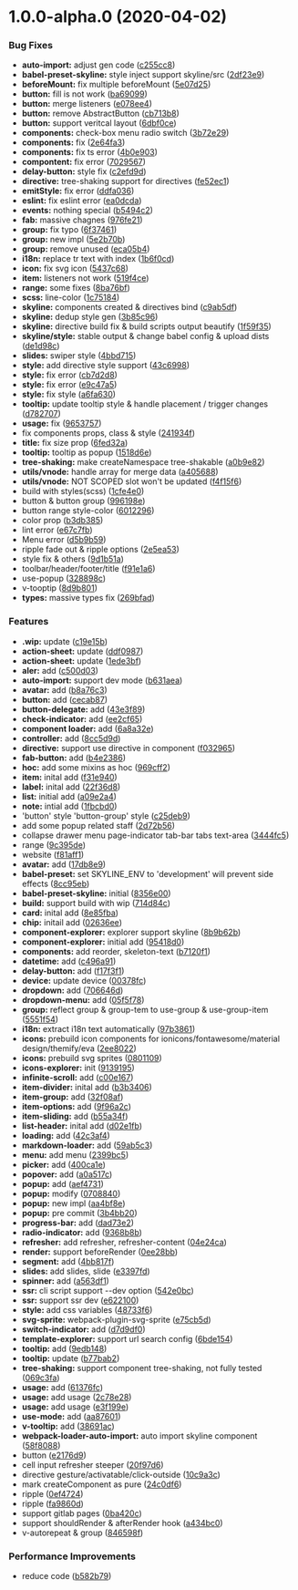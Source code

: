 # 1.0.0-alpha.0 (2020-04-02)


### Bug Fixes

* **auto-import:** adjust gen code ([c255cc8](http://gitcode.yealink.com/server/client/web_app/skyline/commits/c255cc834f746173fcd49c05d6da286eb0cf974b))
* **babel-preset-skyline:** style inject support skyline/src ([2df23e9](http://gitcode.yealink.com/server/client/web_app/skyline/commits/2df23e928cef16a808e84b57ebb233b3cac2ab04))
* **beforeMount:** fix multiple beforeMount ([5e07d25](http://gitcode.yealink.com/server/client/web_app/skyline/commits/5e07d25c39e37aea6def84ee7bc8a463f7fa6f7e))
* **button:** fill is not work ([ba69099](http://gitcode.yealink.com/server/client/web_app/skyline/commits/ba690991f71be044750e9e8ebf8b97c51eedc045))
* **button:** merge listeners ([e078ee4](http://gitcode.yealink.com/server/client/web_app/skyline/commits/e078ee4379d8ab1adb029072cb4f812130220681))
* **button:** remove AbstractButton ([cb713b8](http://gitcode.yealink.com/server/client/web_app/skyline/commits/cb713b885fd245ca11e35c389028d901873320a9))
* **button:** support veritcal layout ([6dbf0ce](http://gitcode.yealink.com/server/client/web_app/skyline/commits/6dbf0cec30f4b723f157c481be56e78b98cf18a0))
* **components:** check-box  menu radio switch ([3b72e29](http://gitcode.yealink.com/server/client/web_app/skyline/commits/3b72e29847092d2e37bdaeea90f28cb2787da4ed))
* **components:** fix ([2e64fa3](http://gitcode.yealink.com/server/client/web_app/skyline/commits/2e64fa3e5816903376ac23c4035fef412503b79a))
* **components:** fix ts error ([4b0e903](http://gitcode.yealink.com/server/client/web_app/skyline/commits/4b0e903a1ca9b081696fbf396d1a296aee39c4d3))
* **compontent:** fix error ([7029567](http://gitcode.yealink.com/server/client/web_app/skyline/commits/7029567db3a19c0fd65bc0a2c043551f565ba6f4))
* **delay-button:** style fix ([c2efd9d](http://gitcode.yealink.com/server/client/web_app/skyline/commits/c2efd9d902de7a5638e9558c33c204546e497d55))
* **directive:** tree-shaking support for directives ([fe52ec1](http://gitcode.yealink.com/server/client/web_app/skyline/commits/fe52ec162f7340eb17f391611a3768b7b1d41ffd))
* **emitStyle:** fix error ([ddfa036](http://gitcode.yealink.com/server/client/web_app/skyline/commits/ddfa03680b108e6e4a923f7a896c31aefd64cb50))
* **eslint:** fix eslint error ([ea0dcda](http://gitcode.yealink.com/server/client/web_app/skyline/commits/ea0dcdaa0c11a2d1cd605ee1f7a26fbc7e40612b))
* **events:** nothing special ([b5494c2](http://gitcode.yealink.com/server/client/web_app/skyline/commits/b5494c251380ff0edc3349e547daec1d3f72fff2))
* **fab:** massive chagnes ([976fe21](http://gitcode.yealink.com/server/client/web_app/skyline/commits/976fe21b9f31e0687e92c26a237ee36dfd73af73))
* **group:** fix typo ([6f37461](http://gitcode.yealink.com/server/client/web_app/skyline/commits/6f374619a64bad31e07a03151a1448fb9a836956))
* **group:** new impl ([5e2b70b](http://gitcode.yealink.com/server/client/web_app/skyline/commits/5e2b70b8dc197932286d980cd3804e800d36d2b5))
* **group:** remove unused ([eca05b4](http://gitcode.yealink.com/server/client/web_app/skyline/commits/eca05b4e6b5cb17b1d86c3775ccab4a297f8c0a0))
* **i18n:** replace tr text with index ([1b6f0cd](http://gitcode.yealink.com/server/client/web_app/skyline/commits/1b6f0cda20d665d1eb9a42c4ad2ccf0ff2d57a8a))
* **icon:** fix svg icon ([5437c68](http://gitcode.yealink.com/server/client/web_app/skyline/commits/5437c689432ca353e9bd1c09e6ab4fb48b07713a))
* **item:** listeners not work ([519f4ce](http://gitcode.yealink.com/server/client/web_app/skyline/commits/519f4cefc9411894beb5f8f5622ecbdde10f3f07))
* **range:** some fixes ([8ba76bf](http://gitcode.yealink.com/server/client/web_app/skyline/commits/8ba76bf31939520c7e1af78feaaef52103d97e07))
* **scss:** line-color ([1c75184](http://gitcode.yealink.com/server/client/web_app/skyline/commits/1c75184f9aaaabc54f80d357e013244cf2e5d175))
* **skyline:** components created & directives bind ([c9ab5df](http://gitcode.yealink.com/server/client/web_app/skyline/commits/c9ab5df97d78c59545c902add8dd96d368946fe1))
* **skyline:** dedup style gen ([3b85c96](http://gitcode.yealink.com/server/client/web_app/skyline/commits/3b85c965491fbdec8f610daf3b6999ab30ebafdf))
* **skyline:** directive build fix & build scripts output beautify ([1f59f35](http://gitcode.yealink.com/server/client/web_app/skyline/commits/1f59f355861367cbdb9ba8a0c51d39d6702eeb9e))
* **skyline/style:** stable output & change babel config & upload dists ([de1d98c](http://gitcode.yealink.com/server/client/web_app/skyline/commits/de1d98c5d1aa2e5b618978b5ec74c226c235e5df))
* **slides:** swiper style ([4bbd715](http://gitcode.yealink.com/server/client/web_app/skyline/commits/4bbd715843e00ebc16ed3eface0416f47c900ddd))
* **style:** add directive style support ([43c6998](http://gitcode.yealink.com/server/client/web_app/skyline/commits/43c69982abe8ffde1dc92ed0affdcff0019f28cf))
* **style:** fix error ([cb7d2d8](http://gitcode.yealink.com/server/client/web_app/skyline/commits/cb7d2d89672e3c340bd825f15104245858a1b659))
* **style:** fix error ([e9c47a5](http://gitcode.yealink.com/server/client/web_app/skyline/commits/e9c47a5826147d89eb0e9e57c1adf1b1a0e70e27))
* **style:** fix style ([a6fa630](http://gitcode.yealink.com/server/client/web_app/skyline/commits/a6fa63045cbbe680bfca441229a1f3c4aa3215d3))
* **tooltip:** update tooltip style & handle placement / trigger changes ([d782707](http://gitcode.yealink.com/server/client/web_app/skyline/commits/d782707ec83185fd2fbf97b5bb0501852513c01a))
* **usage:** fix ([9653757](http://gitcode.yealink.com/server/client/web_app/skyline/commits/9653757e341c36da0a5e97c7d84aa112e52da4fd))
* fix components props, class & style ([241934f](http://gitcode.yealink.com/server/client/web_app/skyline/commits/241934fed29d850062601b5de50b14effd17e632))
* **title:** fix size prop ([6fed32a](http://gitcode.yealink.com/server/client/web_app/skyline/commits/6fed32af2a706d72680a5a91012134efb29221a0))
* **tooltip:** tooltip as popup ([1518d6e](http://gitcode.yealink.com/server/client/web_app/skyline/commits/1518d6e0cb337550476622c2a6423122d2280b98))
* **tree-shaking:** make createNamespace tree-shakable ([a0b9e82](http://gitcode.yealink.com/server/client/web_app/skyline/commits/a0b9e8270e33ce316ffaf0bd77dbbfe22d183cf2))
* **utils/vnode:** handle array for merge data ([a405688](http://gitcode.yealink.com/server/client/web_app/skyline/commits/a405688da18f8da7e3635a774e6a5b6822022428))
* **utils/vnode:** NOT SCOPED slot won't be updated ([f4f15f6](http://gitcode.yealink.com/server/client/web_app/skyline/commits/f4f15f6cbd3749fb64ac6745979ed4d9911737b7))
* build with styles(scss) ([1cfe4e0](http://gitcode.yealink.com/server/client/web_app/skyline/commits/1cfe4e0fdb6e5f4eab909f0b0be1b85bc7d83f4a))
* button & button group ([996198e](http://gitcode.yealink.com/server/client/web_app/skyline/commits/996198e26fc7dac5efbee39ae375ebd230820400))
* button range style-color ([6012296](http://gitcode.yealink.com/server/client/web_app/skyline/commits/60122961cf10322e925ee344687fcdc9da2a427b))
* color prop ([b3db385](http://gitcode.yealink.com/server/client/web_app/skyline/commits/b3db385e6a70baa124dee40d95077069bedcca9d))
* lint error ([e67c7fb](http://gitcode.yealink.com/server/client/web_app/skyline/commits/e67c7fb0f18b50e8338f9607f237ab047db8917e))
* Menu error ([d5b9b59](http://gitcode.yealink.com/server/client/web_app/skyline/commits/d5b9b5987fa4fda36cce2728aa27f2928304eeb7))
* ripple fade out & ripple options ([2e5ea53](http://gitcode.yealink.com/server/client/web_app/skyline/commits/2e5ea5342785156d219e9346f11a76d0d8240085))
* style fix & others ([9d1b51a](http://gitcode.yealink.com/server/client/web_app/skyline/commits/9d1b51aabd7c7607e584bf47526bcd6584c8e1d4))
* toolbar/header/footer/title ([f91e1a6](http://gitcode.yealink.com/server/client/web_app/skyline/commits/f91e1a6d4cad0569d4deda7a96850c3d69dd7a9e))
* use-popup ([328898c](http://gitcode.yealink.com/server/client/web_app/skyline/commits/328898c052d10c6de8d899c2ae7ec9bdbe16bb0e))
* v-tooptip ([8d9b801](http://gitcode.yealink.com/server/client/web_app/skyline/commits/8d9b80139dab2c8c997ac53980205f7cf686d831))
* **types:** massive types fix ([269bfad](http://gitcode.yealink.com/server/client/web_app/skyline/commits/269bfadcee8434a2318070160ccf54a06741b197))


### Features

* **.wip:** update ([c19e15b](http://gitcode.yealink.com/server/client/web_app/skyline/commits/c19e15b3470af91d23ea4782256d7471e1d8b549))
* **action-sheet:** update ([ddf0987](http://gitcode.yealink.com/server/client/web_app/skyline/commits/ddf0987924d9c6e0a583d8fb1b7da43143f6757b))
* **action-sheet:** update ([1ede3bf](http://gitcode.yealink.com/server/client/web_app/skyline/commits/1ede3bf6cc92591e118b5857735ae8f17070688e))
* **aler:** add ([c500d03](http://gitcode.yealink.com/server/client/web_app/skyline/commits/c500d034db54a1f7c2f98d559af7b7e5f6ad7cd2))
* **auto-import:** support dev mode ([b631aea](http://gitcode.yealink.com/server/client/web_app/skyline/commits/b631aea4dbe5d7b1790db477dd6152d75feae42a))
* **avatar:** add ([b8a76c3](http://gitcode.yealink.com/server/client/web_app/skyline/commits/b8a76c3c35631607c6445d8dad59c586d0c265b1))
* **button:** add ([cecab87](http://gitcode.yealink.com/server/client/web_app/skyline/commits/cecab877a5dac3872bbd28ee3eecda35d7c4cdb1))
* **button-delegate:** add ([43e3f89](http://gitcode.yealink.com/server/client/web_app/skyline/commits/43e3f89c9f50684db906c9f5a0e15c632d325000))
* **check-indicator:** add ([ee2cf65](http://gitcode.yealink.com/server/client/web_app/skyline/commits/ee2cf651ae082b5eb6456bfc268c3b94514bf8c9))
* **component loader:** add ([6a8a32e](http://gitcode.yealink.com/server/client/web_app/skyline/commits/6a8a32ee3e1d1e797798a528dffd66c863bc5634))
* **controller:** add ([8cc5d9d](http://gitcode.yealink.com/server/client/web_app/skyline/commits/8cc5d9d7eb9b898bfc2e2c314d23182d3bf7d533))
* **directive:** support use directive in component ([f032965](http://gitcode.yealink.com/server/client/web_app/skyline/commits/f032965d39f5fd140c5cb9a7ca9f2fb5f38fc3a3))
* **fab-button:** add ([b4e2386](http://gitcode.yealink.com/server/client/web_app/skyline/commits/b4e23861d5d7ff11563855cd3f7f4fee8e88dc06))
* **hoc:** add some mixins as hoc ([969cff2](http://gitcode.yealink.com/server/client/web_app/skyline/commits/969cff227789937d653663d47c42adbc43c0b9e6))
* **item:** inital add ([f31e940](http://gitcode.yealink.com/server/client/web_app/skyline/commits/f31e940add7aec85d1e574c9311932c300b4b040))
* **label:** inital add ([22f36d8](http://gitcode.yealink.com/server/client/web_app/skyline/commits/22f36d810bfc0326e3769f4cdb9185893d2f2e0a))
* **list:** initial add ([a09e2a4](http://gitcode.yealink.com/server/client/web_app/skyline/commits/a09e2a4e87afd470c0b84ef07c667bb317423fbf))
* **note:** intial add ([1fbcbd0](http://gitcode.yealink.com/server/client/web_app/skyline/commits/1fbcbd03f53f957c1e9d02521fbd79b1f3f67475))
* 'button' style  'button-group' style ([c25deb9](http://gitcode.yealink.com/server/client/web_app/skyline/commits/c25deb9dc9cd11ab39f8b3d51d0535f27f4d0aaf))
* add some popup related staff ([2d72b56](http://gitcode.yealink.com/server/client/web_app/skyline/commits/2d72b561090225383531e79d200df63d378180e4))
* collapse drawer menu page-indicator tab-bar tabs text-area ([3444fc5](http://gitcode.yealink.com/server/client/web_app/skyline/commits/3444fc52fb51547319d9d6e4e8fe6d99beb737c4))
* range ([9c395de](http://gitcode.yealink.com/server/client/web_app/skyline/commits/9c395de3172149d0013101c5bc2cb99ff06d279b))
* website ([f81aff1](http://gitcode.yealink.com/server/client/web_app/skyline/commits/f81aff13e5ed74ccf56c5aec40c481e418b181ce))
* **avatar:** add ([17db8e9](http://gitcode.yealink.com/server/client/web_app/skyline/commits/17db8e9d6ba4483bb16ce28d3ba892a9a5065e99))
* **babel-preset:** set SKYLINE_ENV to 'development' will prevent side effects ([8cc95eb](http://gitcode.yealink.com/server/client/web_app/skyline/commits/8cc95ebdc622555a70ff83b84d92a942391a77e9))
* **babel-preset-skyline:** initial ([8356e00](http://gitcode.yealink.com/server/client/web_app/skyline/commits/8356e008a48fd5afdc4d9e71bec7f4ad67d465f8))
* **build:** support build with wip ([714d84c](http://gitcode.yealink.com/server/client/web_app/skyline/commits/714d84c82b07e2f749e4b058d7d7ce82ad1fcd48))
* **card:** inital add ([8e85fba](http://gitcode.yealink.com/server/client/web_app/skyline/commits/8e85fba672bb5a273f0cc1ca1c9355c2e921a6c9))
* **chip:** initail add ([02636ee](http://gitcode.yealink.com/server/client/web_app/skyline/commits/02636ee094f41712d679712d22685d50fc92f917))
* **component-explorer:** explorer support skyline ([8b9b62b](http://gitcode.yealink.com/server/client/web_app/skyline/commits/8b9b62b267e4992985b5528c52c8c6c39aa68108))
* **component-explorer:** initial add ([95418d0](http://gitcode.yealink.com/server/client/web_app/skyline/commits/95418d01a77c7f55abfe9cc3b556c9ce4708905e))
* **components:** add reorder, skeleton-text ([b7120f1](http://gitcode.yealink.com/server/client/web_app/skyline/commits/b7120f173c513203bc2b2466ad19c25bafc94fed))
* **datetime:** add ([c496a91](http://gitcode.yealink.com/server/client/web_app/skyline/commits/c496a919d40e67170ae6b39afe3463c6566651d4))
* **delay-button:** add ([f17f3f1](http://gitcode.yealink.com/server/client/web_app/skyline/commits/f17f3f1ea372aa108dea5c74be1f51acabcb0a0b))
* **device:** update device ([00378fc](http://gitcode.yealink.com/server/client/web_app/skyline/commits/00378fce44180a101e41e72ba53981d9265ac94a))
* **dropdown:** add ([706646d](http://gitcode.yealink.com/server/client/web_app/skyline/commits/706646d0265e870751325db133b28547fb45f3d0))
* **dropdown-menu:** add ([05f5f78](http://gitcode.yealink.com/server/client/web_app/skyline/commits/05f5f78ce79fa6062d5e5bafef824bdd457b35af))
* **group:** reflect group & group-tem to use-group & use-group-item ([5551f54](http://gitcode.yealink.com/server/client/web_app/skyline/commits/5551f542641cbd7b238222bbbc3ce923ad763fd5))
* **i18n:** extract i18n text automatically ([97b3861](http://gitcode.yealink.com/server/client/web_app/skyline/commits/97b386191c2667387f05f3e99d941aa20d914d94))
* **icons:** prebuild icon components for ionicons/fontawesome/material design/themify/eva ([2ee8022](http://gitcode.yealink.com/server/client/web_app/skyline/commits/2ee8022ae68452bd162be709ff9f67a94f323e29))
* **icons:** prebuild svg sprites ([0801109](http://gitcode.yealink.com/server/client/web_app/skyline/commits/080110926790bfc2a884d5dbdbe3ad2377563bb7))
* **icons-explorer:** init ([9139195](http://gitcode.yealink.com/server/client/web_app/skyline/commits/91391953c3d2a52ca9ef8fc5fed90b636c6f8c2a))
* **infinite-scroll:** add ([c00e167](http://gitcode.yealink.com/server/client/web_app/skyline/commits/c00e16704d8a69e8a4fd6138d5e4533787e109bb))
* **item-divider:** inital add ([b3b3406](http://gitcode.yealink.com/server/client/web_app/skyline/commits/b3b34068960891f03cbd5df425feb3bb967e6cf1))
* **item-group:** add ([32f08af](http://gitcode.yealink.com/server/client/web_app/skyline/commits/32f08af29fec70c2d6785346d8e8af8a2d4bf172))
* **item-options:** add ([9f96a2c](http://gitcode.yealink.com/server/client/web_app/skyline/commits/9f96a2c4a3199d743a02e36390325269f22827d2))
* **item-sliding:** add ([b55a34f](http://gitcode.yealink.com/server/client/web_app/skyline/commits/b55a34f99304a47a579a88900819882ad466be90))
* **list-header:** inital add ([d02e1fb](http://gitcode.yealink.com/server/client/web_app/skyline/commits/d02e1fb1df7afe9931f85e1de51edada67cc8d0a))
* **loading:** add ([42c3af4](http://gitcode.yealink.com/server/client/web_app/skyline/commits/42c3af4a01e5ad6d4fa81d8d1fa21e47271b3eed))
* **markdown-loader:** add ([59ab5c3](http://gitcode.yealink.com/server/client/web_app/skyline/commits/59ab5c30d55056e8e805758979e2016017b45a04))
* **menu:** add menu ([2399bc5](http://gitcode.yealink.com/server/client/web_app/skyline/commits/2399bc59c2bf9f684504c4d3f5fbe575df83eae3))
* **picker:** add ([400ca1e](http://gitcode.yealink.com/server/client/web_app/skyline/commits/400ca1ee60dab3e17022f8068506ac7bc0042b8b))
* **popover:** add ([a0a517c](http://gitcode.yealink.com/server/client/web_app/skyline/commits/a0a517ca5cbcb8c7642e0fd80ea8841166dd2455))
* **popup:** add ([aef4731](http://gitcode.yealink.com/server/client/web_app/skyline/commits/aef473165c19017bc3d86b447306e5faba6c1963))
* **popup:** modify ([0708840](http://gitcode.yealink.com/server/client/web_app/skyline/commits/07088403812ae315a83307b24feb61f95646c2ea))
* **popup:** new impl ([aa4bf8e](http://gitcode.yealink.com/server/client/web_app/skyline/commits/aa4bf8eaa3de188f0e2f3c1b4a28860695cf82a1))
* **popup:** pre commit ([3b4bb20](http://gitcode.yealink.com/server/client/web_app/skyline/commits/3b4bb207027b4c9a041b5ba398fb2412fc9aeff8))
* **progress-bar:** add ([dad73e2](http://gitcode.yealink.com/server/client/web_app/skyline/commits/dad73e2e061583c41c7459fbc0568dd56816e042))
* **radio-indicator:** add ([9368b8b](http://gitcode.yealink.com/server/client/web_app/skyline/commits/9368b8b9a8a86186e7ed7bbd46e8fe5f0d23371a))
* **refresher:** add refresher, refresher-content ([04e24ca](http://gitcode.yealink.com/server/client/web_app/skyline/commits/04e24ca5dc34d589d9012257a4d4d603dfb74de1))
* **render:** support beforeRender ([0ee28bb](http://gitcode.yealink.com/server/client/web_app/skyline/commits/0ee28bbd3e10fb78d7fd822e296c1b4b5a135558))
* **segment:** add ([4bb817f](http://gitcode.yealink.com/server/client/web_app/skyline/commits/4bb817f1f6bb40c3422d7017954166b10e4ac6a9))
* **slides:** add slides, slide ([e3397fd](http://gitcode.yealink.com/server/client/web_app/skyline/commits/e3397fd58dfb461eaafed1df0c2fd4c845c1b91a))
* **spinner:** add ([a563df1](http://gitcode.yealink.com/server/client/web_app/skyline/commits/a563df187bbf119b1c1dbab346c9a620832e2856))
* **ssr:** cli script support --dev option ([542e0bc](http://gitcode.yealink.com/server/client/web_app/skyline/commits/542e0bc7f047744da2b076ba22de94900ca51358))
* **ssr:** support ssr dev ([e622100](http://gitcode.yealink.com/server/client/web_app/skyline/commits/e622100571b01a3839ec25d74505f01929373f6d))
* **style:** add css variables ([48733f6](http://gitcode.yealink.com/server/client/web_app/skyline/commits/48733f6d8b57dad59faa184d040c752a6bc5c445))
* **svg-sprite:** webpack-plugin-svg-sprite ([e75cb5d](http://gitcode.yealink.com/server/client/web_app/skyline/commits/e75cb5dc4d358f5647844bb05d9a17ae23f67b02))
* **switch-indicator:** add ([d7d9df0](http://gitcode.yealink.com/server/client/web_app/skyline/commits/d7d9df0c6a70d7f30f53b103833ceb21e1f1037f))
* **template-explorer:** support url search config ([6bde154](http://gitcode.yealink.com/server/client/web_app/skyline/commits/6bde154afd3bcc43338a0a90f7bc3ed16b213603))
* **tooltip:** add ([9edb148](http://gitcode.yealink.com/server/client/web_app/skyline/commits/9edb1484a957f7b29fa9e1ce6afcad2af57c2ae4))
* **tooltip:** update ([b77bab2](http://gitcode.yealink.com/server/client/web_app/skyline/commits/b77bab2ada7f26e553f25de7af9c18464226149d))
* **tree-shaking:** support component tree-shaking, not fully tested ([069c3fa](http://gitcode.yealink.com/server/client/web_app/skyline/commits/069c3fa494a4d13c98259ffd7aed97996cb5b3ca))
* **usage:** add ([61376fc](http://gitcode.yealink.com/server/client/web_app/skyline/commits/61376fc70f43135343312e21d8a6b9f23efed700))
* **usage:** add usage ([2c78e28](http://gitcode.yealink.com/server/client/web_app/skyline/commits/2c78e28336f5539a7dc82c396063032eedb9adea))
* **usage:** add usage ([e3f199e](http://gitcode.yealink.com/server/client/web_app/skyline/commits/e3f199e71210f1b1a32e2db9ff38b0fef1dd86a7))
* **use-mode:** add ([aa87601](http://gitcode.yealink.com/server/client/web_app/skyline/commits/aa876018a91fdaf5919309251a067408cae3f9b1))
* **v-tooltip:** add ([38691ac](http://gitcode.yealink.com/server/client/web_app/skyline/commits/38691ac0564de56b04ca3f592ebd851b20bba006))
* **webpack-loader-auto-import:** auto import skyline component ([58f8088](http://gitcode.yealink.com/server/client/web_app/skyline/commits/58f80887561483b90637c7e27002eb698497e082))
* button ([e2176d9](http://gitcode.yealink.com/server/client/web_app/skyline/commits/e2176d92cbc20f472d9268621e18607d3bebc3b2))
* cell input refresher steeper ([20f97d6](http://gitcode.yealink.com/server/client/web_app/skyline/commits/20f97d6555547fdd113906c70c8aef67ba67b5bb))
* directive gesture/activatable/click-outside ([10c9a3c](http://gitcode.yealink.com/server/client/web_app/skyline/commits/10c9a3c1e6b6c9d6826511837d26e7d268c21be3))
* mark createComponent as pure ([24c0df6](http://gitcode.yealink.com/server/client/web_app/skyline/commits/24c0df6526ad9b1ee72f46f2a6be4398f5d0ba98))
* ripple ([0ef4724](http://gitcode.yealink.com/server/client/web_app/skyline/commits/0ef4724091ec321e89c17d70e44b0e0c99dee6e5))
* ripple ([fa9860d](http://gitcode.yealink.com/server/client/web_app/skyline/commits/fa9860dc624a009d80ba2ad911f4cbb9d19db0a7))
* support gitlab pages ([0ba420c](http://gitcode.yealink.com/server/client/web_app/skyline/commits/0ba420c299092cf939c16ffba9bb53ce803dea35))
* support shouldRender & afterRender hook ([a434bc0](http://gitcode.yealink.com/server/client/web_app/skyline/commits/a434bc0cf3d5f066b75bc021f9288d69fbe61955))
* v-autorepeat & group ([846598f](http://gitcode.yealink.com/server/client/web_app/skyline/commits/846598f38d812a942f8e29040198c04d4329a2dd))


### Performance Improvements

* reduce code ([b582b79](http://gitcode.yealink.com/server/client/web_app/skyline/commits/b582b7919ad21e89773b54aeb1c3b4b3b8e0ec93))



